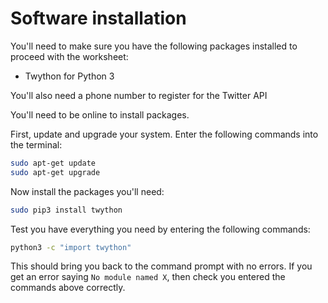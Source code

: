 # Software installation

You'll need to make sure you have the following packages installed to proceed with the worksheet:

- Twython for Python 3

You'll also need a phone number to register for the Twitter API

You'll need to be online to install packages.

First, update and upgrade your system. Enter the following commands into the terminal:

```bash
sudo apt-get update
sudo apt-get upgrade
```

Now install the packages you'll need:

```bash
sudo pip3 install twython
```

Test you have everything you need by entering the following commands:

```bash
python3 -c "import twython"
```

This should bring you back to the command prompt with no errors. If you get an error saying `No module named X`, then check you entered the commands above correctly.
